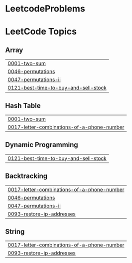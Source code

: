 # LeetcodeProblems
<!---LeetCode Topics Start-->
# LeetCode Topics
## Array
|  |
| ------- |
| [0001-two-sum](https://github.com/abhishekshah5486/LeetcodeProblems/tree/master/0001-two-sum) |
| [0046-permutations](https://github.com/abhishekshah5486/LeetcodeProblems/tree/master/0046-permutations) |
| [0047-permutations-ii](https://github.com/abhishekshah5486/LeetcodeProblems/tree/master/0047-permutations-ii) |
| [0121-best-time-to-buy-and-sell-stock](https://github.com/abhishekshah5486/LeetcodeProblems/tree/master/0121-best-time-to-buy-and-sell-stock) |
## Hash Table
|  |
| ------- |
| [0001-two-sum](https://github.com/abhishekshah5486/LeetcodeProblems/tree/master/0001-two-sum) |
| [0017-letter-combinations-of-a-phone-number](https://github.com/abhishekshah5486/LeetcodeProblems/tree/master/0017-letter-combinations-of-a-phone-number) |
## Dynamic Programming
|  |
| ------- |
| [0121-best-time-to-buy-and-sell-stock](https://github.com/abhishekshah5486/LeetcodeProblems/tree/master/0121-best-time-to-buy-and-sell-stock) |
## Backtracking
|  |
| ------- |
| [0017-letter-combinations-of-a-phone-number](https://github.com/abhishekshah5486/LeetcodeProblems/tree/master/0017-letter-combinations-of-a-phone-number) |
| [0046-permutations](https://github.com/abhishekshah5486/LeetcodeProblems/tree/master/0046-permutations) |
| [0047-permutations-ii](https://github.com/abhishekshah5486/LeetcodeProblems/tree/master/0047-permutations-ii) |
| [0093-restore-ip-addresses](https://github.com/abhishekshah5486/LeetcodeProblems/tree/master/0093-restore-ip-addresses) |
## String
|  |
| ------- |
| [0017-letter-combinations-of-a-phone-number](https://github.com/abhishekshah5486/LeetcodeProblems/tree/master/0017-letter-combinations-of-a-phone-number) |
| [0093-restore-ip-addresses](https://github.com/abhishekshah5486/LeetcodeProblems/tree/master/0093-restore-ip-addresses) |
<!---LeetCode Topics End-->